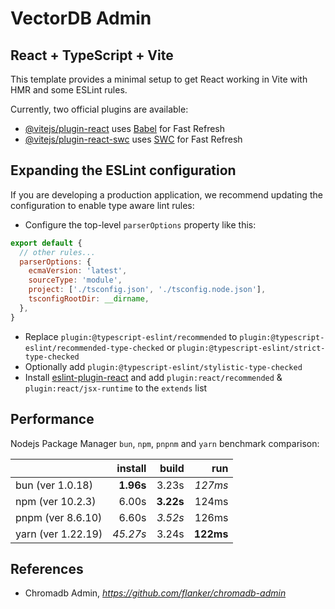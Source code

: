 # VectorDB Admin

## React + TypeScript + Vite

This template provides a minimal setup to get React working in Vite with HMR and some ESLint rules.

Currently, two official plugins are available:

- [@vitejs/plugin-react](https://github.com/vitejs/vite-plugin-react/blob/main/packages/plugin-react/README.md) uses [Babel](https://babeljs.io/) for Fast Refresh
- [@vitejs/plugin-react-swc](https://github.com/vitejs/vite-plugin-react-swc) uses [SWC](https://swc.rs/) for Fast Refresh

## Expanding the ESLint configuration

If you are developing a production application, we recommend updating the configuration to enable type aware lint rules:

- Configure the top-level `parserOptions` property like this:

```js
export default {
  // other rules...
  parserOptions: {
    ecmaVersion: 'latest',
    sourceType: 'module',
    project: ['./tsconfig.json', './tsconfig.node.json'],
    tsconfigRootDir: __dirname,
  },
}
```

- Replace `plugin:@typescript-eslint/recommended` to `plugin:@typescript-eslint/recommended-type-checked` or `plugin:@typescript-eslint/strict-type-checked`
- Optionally add `plugin:@typescript-eslint/stylistic-type-checked`
- Install [eslint-plugin-react](https://github.com/jsx-eslint/eslint-plugin-react) and add `plugin:react/recommended` & `plugin:react/jsx-runtime` to the `extends` list

## Performance

Nodejs Package Manager `bun`, `npm`, `pnpnm` and `yarn` benchmark comparison:

|                    |  install  |   build   |    run    |
| :----------------- | --------: | --------: | --------: |
| bun (ver 1.0.18)   | **1.96s** |   3.23s   |  _127ms_  |
| npm (ver 10.2.3)   |   6.00s   | **3.22s** |   124ms   |
| pnpm (ver 8.6.10)  |   6.60s   |  _3.52s_  |   126ms   |
| yarn (ver 1.22.19) | _45.27s_  |   3.24s   | **122ms** |


## References

- Chromadb Admin, _https://github.com/flanker/chromadb-admin_
